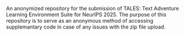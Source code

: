An anonymized repository for the submission of TALES: Text Adventure Learning Environment Suite for NeurIPS 2025. The purpose of this repository is to serve as an anonymous method of accessing supplemantary code in case of any issues with the zip file upload.
